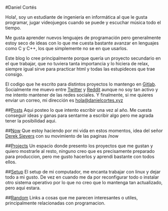 #Daniel Cortés

Hola!, soy un estudiante de ingeniería en informática al que le gusta programar,
jugar videojuegos cuando se puede y escuchar música todo el tiempo.

Me gusta aprender nuevos lenguajes de programación pero generalmente estoy seco 
de ideas con lo que me cuesta bastante avanzar en lenguajes como C y C++, los que
simplemente no se en que usarlos.

Este blog lo cree principalmente porque quería un proyecto secundario en el que 
trabajar, que no tuviera tanta importancia y lo hiciera de relax, siempre igual
sirve para practicar html y todas las estupideces que trae consigo.

El codigo que he escrito para distintos proyectos lo mantengo en 
[Gitlab](https://gitlab.com/Ryuuji159). Socialmente me muevo entre 
[Twitter](https://twitter.com/skrd159) y 
[Reddit](https://www.reddit.com/user/Ryuuji159) aunque no soy tan activo y me 
intento mantener de las redes sociales. Y finalmente, si me quieres enviar un 
correo, mi dirección es hola@danielcortes.xyz

##[Posts](/blog)
Aqui posteo lo que intento escribir una vez al año. Me cuesta conseguir ideas y 
ganas para sentarme a escribir algo pero me agrada tener la posibilidad aqui.

##[Now](/now.html)
Que estoy haciendo por mi vida en estos momentos, idea del señor 
[Derek Sievers](https://sive.rs/nowff) con su movimiento de las paginas /now 

##[Projects](/projects.html)
Un espacio donde presento los proyectos que me gustan y quiero mostrarle al 
resto, ninguno creo que es precisamente preparado para produccion, pero me gusto
hacerlos y aprendi bastante con todos ellos.

##[Setup](/setup.html)
El setup de mi computador, me encanta trabajar con linux y dejar todo a mi gusto.
De vez en cuando me da por reconfigurar todo o instalar otro sistema operativo
por lo que no creo que lo mantenga tan actualizado, pero aqui estara.

##[Random](/random.html)
Links a cosas que me parecen interesantes o utiles, principalmente 
relacionadas con programacion.

